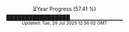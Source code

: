 <p align="center">
⏳Year Progress (57.41 %) <br>
█████████████████▁▁▁▁▁▁▁▁▁▁▁▁▁ <br>
<sub>Updated: Tue, 29 Jul 2025 12:56:02 GMT</sub>
</p>

